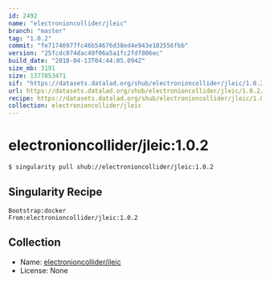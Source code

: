 ```yaml
---
id: 2492
name: "electronioncollider/jleic"
branch: "master"
tag: "1.0.2"
commit: "fe71746977fc46b54676d38ed4e943e102556fbb"
version: "25fcdc074dac40f06a5a1fc2fdf806ec"
build_date: "2018-04-13T04:44:05.094Z"
size_mb: 3191
size: 1377853471
sif: "https://datasets.datalad.org/shub/electronioncollider/jleic/1.0.2/2018-04-13-fe717469-25fcdc07/25fcdc074dac40f06a5a1fc2fdf806ec.simg"
url: https://datasets.datalad.org/shub/electronioncollider/jleic/1.0.2/2018-04-13-fe717469-25fcdc07/
recipe: https://datasets.datalad.org/shub/electronioncollider/jleic/1.0.2/2018-04-13-fe717469-25fcdc07/Singularity
collection: electronioncollider/jleic
---
```


# electronioncollider/jleic:1.0.2

```bash
$ singularity pull shub://electronioncollider/jleic:1.0.2
```

## Singularity Recipe

```singularity
Bootstrap:docker  
From:electronioncollider/jleic:1.0.2
```

## Collection

 - Name: [electronioncollider/jleic](https://github.com/electronioncollider/jleic)
 - License: None

